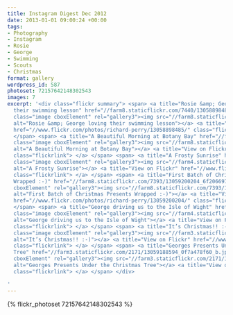 ```yaml
---
title: Instagram Digest Dec 2012
date: 2013-01-01 09:00:24 +00:00
tags:
- Photography
- Instagram
- Rosie
- George
- Swimming
- Scouts
- Christmas
format: gallery
wordpress_id: 587
photoset: 72157642148302543
images: 7
excerpt: '<div class="flickr summary"> <span> <a title="Rosie &amp; George loving
  their swimming lesson" href="//farm8.staticflickr.com/7440/13058898485_40ca80921e_b.jpg"
  class="image cboxElement" rel="gallery3"><img src="//farm8.staticflickr.com/7440/13058898485_40ca80921e_q.jpg"
  alt="Rosie &amp; George loving their swimming lesson"></a> <a title="View on Flickr"
  href="//www.flickr.com/photos/richard-perry/13058898485/" class="flickrlink"> </a>
  </span> <span> <a title="A Beautiful Morning at Botany Bay" href="//farm8.staticflickr.com/7389/13058896385_55e930d004_b.jpg"
  class="image cboxElement" rel="gallery3"><img src="//farm8.staticflickr.com/7389/13058896385_55e930d004_q.jpg"
  alt="A Beautiful Morning at Botany Bay"></a> <a title="View on Flickr" href="//www.flickr.com/photos/richard-perry/13058896385/"
  class="flickrlink"> </a> </span> <span> <a title="A Frosty Sunrise" href="//farm4.staticflickr.com/3437/13059206134_0d8c6a78db_b.jpg"
  class="image cboxElement" rel="gallery3"><img src="//farm4.staticflickr.com/3437/13059206134_0d8c6a78db_q.jpg"
  alt="A Frosty Sunrise"></a> <a title="View on Flickr" href="//www.flickr.com/photos/richard-perry/13059206134/"
  class="flickrlink"> </a> </span> <span> <a title="First Batch of Christmas Presents
  Wrapped :-)" href="//farm8.staticflickr.com/7393/13059200204_6f206697d2_b.jpg" class="image
  cboxElement" rel="gallery3"><img src="//farm8.staticflickr.com/7393/13059200204_6f206697d2_q.jpg"
  alt="First Batch of Christmas Presents Wrapped :-)"></a> <a title="View on Flickr"
  href="//www.flickr.com/photos/richard-perry/13059200204/" class="flickrlink"> </a>
  </span> <span> <a title="George driving us to the Isle of Wight" href="//farm4.staticflickr.com/3093/13059196324_bc149ee8b5_b.jpg"
  class="image cboxElement" rel="gallery3"><img src="//farm4.staticflickr.com/3093/13059196324_bc149ee8b5_q.jpg"
  alt="George driving us to the Isle of Wight"></a> <a title="View on Flickr" href="//www.flickr.com/photos/richard-perry/13059196324/"
  class="flickrlink"> </a> </span> <span> <a title="It’s Christmas!! :-)" href="//farm3.staticflickr.com/2094/13059193444_35b4a80052_b.jpg"
  class="image cboxElement" rel="gallery3"><img src="//farm3.staticflickr.com/2094/13059193444_35b4a80052_q.jpg"
  alt="It’s Christmas!! :-)"></a> <a title="View on Flickr" href="//www.flickr.com/photos/richard-perry/13059193444/"
  class="flickrlink"> </a> </span> <span> <a title="Georges Presents Under the Christmas
  Tree" href="//farm3.staticflickr.com/2171/13059188594_0f7a478f60_b.jpg" class="image
  cboxElement" rel="gallery3"><img src="//farm3.staticflickr.com/2171/13059188594_0f7a478f60_q.jpg"
  alt="Georges Presents Under the Christmas Tree"></a> <a title="View on Flickr" href="//www.flickr.com/photos/richard-perry/13059188594/"
  class="flickrlink"> </a> </span> </div>

'
---
```


{% flickr_photoset 72157642148302543 %}